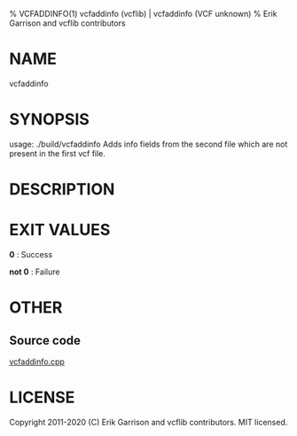 % VCFADDINFO(1) vcfaddinfo (vcflib) | vcfaddinfo (VCF unknown)
% Erik Garrison and vcflib contributors

# NAME

vcfaddinfo

# SYNOPSIS

usage: ./build/vcfaddinfo <vcf file> <vcf file> Adds info fields from the second file which are not present in the first vcf file.

# DESCRIPTION







# EXIT VALUES

**0**
: Success

**not 0**
: Failure

# OTHER

## Source code

[vcfaddinfo.cpp](https://github.com/vcflib/vcflib/blob/master/src/vcfaddinfo.cpp)

# LICENSE

Copyright 2011-2020 (C) Erik Garrison and vcflib contributors. MIT licensed.

<!--
  Created with ./scripts/bin2md.rb scripts/bin2md-template.erb
-->

